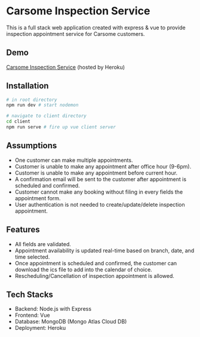 # Carsome Inspection Service

This is a full stack web application created with express & vue to provide inspection appointment service for Carsome customers. 

## Demo
[Carsome Inspection Service](https://carsome-inspection-service.herokuapp.com/) (hosted by Heroku)

## Installation

```bash
# in root directory
npm run dev # start nodemon

# navigate to client directory
cd client
npm run serve # fire up vue client server
```

## Assumptions
- One customer can make multiple appointments.
- Customer is unable to make any appointment after office hour (9-6pm).
- Customer is unable to make any appointment before current hour.
- A confirmation email will be sent to the customer after appointment is scheduled and confirmed. 
- Customer cannot make any booking without filing in every fields the appointment form.
- User authentication is not needed to create/update/delete inspection appointment.

## Features
- All fields are validated.
- Appointment availability is updated real-time based on branch, date, and time selected. 
- Once appointment is scheduled and confirmed, the customer can download the ics file to add into the calendar of choice. 
- Rescheduling/Cancellation of inspection appointment is allowed.

## Tech Stacks
- Backend: Node.js with Express
- Frontend: Vue
- Database: MongoDB (Mongo Atlas Cloud DB)
- Deployment: Heroku

